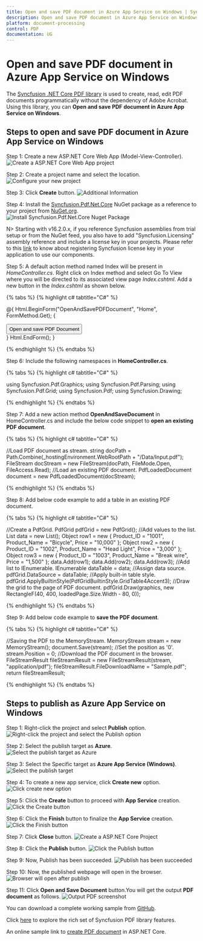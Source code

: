 ```yaml
---
title: Open and save PDF document in Azure App Service on Windows | Syncfusion
description: Open and save PDF document in Azure App Service on Windows using .NET Core PDF library without the dependency of Adobe Acrobat.
platform: document-processing
control: PDF
documentation: UG
---
```


# Open and save PDF document in Azure App Service on Windows

The [Syncfusion .NET Core PDF library](https://www.syncfusion.com/document-processing/pdf-framework/net-core) is used to create, read, edit PDF documents programmatically without the dependency of Adobe Acrobat. Using this library, you can **Open and save PDF document in Azure App Service on Windows**.

## Steps to open and save PDF document in Azure App Service on Windows

Step 1: Create a new ASP.NET Core Web App (Model-View-Controller).
![Create a ASP.NET Core Web App project](Azure_Images/Azure_app_service_windows/Create-net-core-web-app.png)

Step 2: Create a project name and select the location.
![Configure your new project](Azure_Images/Azure_app_service_windows/project_configuration.png)

Step 3: Click **Create** button.
![Additional Information](Azure_Images/Azure_app_service_windows/Framework_selection.png)

Step 4: Install the [Syncfusion.Pdf.Net.Core](https://www.nuget.org/packages/Syncfusion.Pdf.Net.Core/) NuGet package as a reference to your project from [NuGet.org](https://www.nuget.org/).
![Install Syncfusion.Pdf.Net.Core Nuget Package](Azure_Images/Azure_app_service_windows/NuGet_package.png)

N> Starting with v16.2.0.x, if you reference Syncfusion assemblies from trial setup or from the NuGet feed, you also have to add "Syncfusion.Licensing" assembly reference and include a license key in your projects. Please refer to this [link](https://help.syncfusion.com/common/essential-studio/licensing/overview) to know about registering Syncfusion license key in your application to use our components.

Step 5: A default action method named Index will be present in *HomeController.cs*. Right click on Index method and select Go To View where you will be directed to its associated view page *Index.cshtml*. Add a new button in the *Index.cshtml* as shown below.

{% tabs %}
{% highlight c# tabtitle="C#" %}

@{
    Html.BeginForm("OpenAndSavePDFDocument", "Home", FormMethod.Get);
    {
        <div>
            <input type="submit" value="Open and save PDF Document" style="width:200px;height:27px" />
        </div>
    }
    Html.EndForm();
}

{% endhighlight %}
{% endtabs %}

Step 6: Include the following namespaces in **HomeController.cs**.

{% tabs %}
{% highlight c# tabtitle="C#" %}

using Syncfusion.Pdf.Graphics;
using Syncfusion.Pdf.Parsing;
using Syncfusion.Pdf.Grid;
using Syncfusion.Pdf;
using Syncfusion.Drawing;

{% endhighlight %}
{% endtabs %}

Step 7: Add a new action method **OpenAndSaveDocument** in HomeController.cs and include the below code snippet to **open an existing PDF document**.

{% tabs %}
{% highlight c# tabtitle="C#" %}

//Load PDF document as stream.
string docPath = Path.Combine(_hostingEnvironment.WebRootPath + "/Data/Input.pdf");
FileStream docStream = new FileStream(docPath, FileMode.Open, FileAccess.Read);
//Load an existing PDF document.
PdfLoadedDocument document = new PdfLoadedDocument(docStream);

{% endhighlight %}
{% endtabs %}

Step 8: Add below code example to add a table in an existing PDF document.

{% tabs %}
{% highlight c# tabtitle="C#" %}

//Create a PdfGrid.
PdfGrid pdfGrid = new PdfGrid();
//Add values to the list.
List<object> data = new List<object>();
Object row1 = new { Product_ID = "1001", Product_Name = "Bicycle", Price = "10,000" };
Object row2 = new { Product_ID = "1002", Product_Name = "Head Light", Price = "3,000" };
Object row3 = new { Product_ID = "1003", Product_Name = "Break wire", Price = "1,500" };
data.Add(row1);
data.Add(row2);
data.Add(row3);
//Add list to IEnumerable.
IEnumerable<object> dataTable = data;
//Assign data source.
pdfGrid.DataSource = dataTable;
//Apply built-in table style.
pdfGrid.ApplyBuiltinStyle(PdfGridBuiltinStyle.GridTable4Accent3);
//Draw the grid to the page of PDF document.
pdfGrid.Draw(graphics, new RectangleF(40, 400, loadedPage.Size.Width - 80, 0));

{% endhighlight %}
{% endtabs %}

Step 9: Add below code example to **save the PDF document**.

{% tabs %}
{% highlight c# tabtitle="C#" %}

//Saving the PDF to the MemoryStream.
MemoryStream stream = new MemoryStream();
document.Save(stream);
//Set the position as '0'.
stream.Position = 0;
//Download the PDF document in the browser.
FileStreamResult fileStreamResult = new FileStreamResult(stream, "application/pdf");
fileStreamResult.FileDownloadName = "Sample.pdf";
return fileStreamResult;

{% endhighlight %}
{% endtabs %}

## Steps to publish as Azure App Service on Windows

Step 1: Right-click the project and select **Publish** option.
![Right-click the project and select the Publish option](Azure_Images/Azure_app_service_windows/Click_publish_button.png)

Step 2: Select the publish target as **Azure**.
![Select the publish target as Azure](Azure_Images/Azure_app_service_windows/Select_target.png)

Step 3: Select the Specific target as **Azure App Service (Windows)**.
![Select the publish target](Azure_Images/Azure_app_service_windows/Select_azure-app-service-windows.png)

Step 4: To create a new app service, click **Create new** option.
![Click create new option](Azure_Images/Azure_app_service_windows/Create_new_app_service.png)

Step 5: Click the **Create** button to proceed with **App Service** creation.
![Click the Create button](Azure_Images/Azure_app_service_windows/App_service_details.png)

Step 6: Click the **Finish** button to finalize the **App Service** creation.
![Click the Finish button](Azure_Images/Azure_app_service_windows/Finish_app_service.png)

Step 7: Click **Close** button.
![Create a ASP.NET Core Project](Azure_Images/Azure_app_service_windows/profile_creation_success.png)

Step 8: Click the **Publish** button.
![Click the Publish button](Azure_Images/Azure_app_service_windows/Publish_app_service.png)

Step 9: Now, Publish has been succeeded.
![Publish has been succeeded](Azure_Images/Azure_app_service_windows/Publish_link.png)

Step 10: Now, the published webpage will open in the browser. 
![Browser will open after publish](Azure_Images/Azure_app_service_windows/WebView.png)

Step 11: Click **Open and Save Document** button.You will get the output **PDF document** as follows.
![Output PDF screenshot](Azure_Images/Azure_app_service_windows/Output_screenshot.png)

You can download a complete working sample from [GitHub](https://github.com/SyncfusionExamples/PDF-Examples/tree/master/Open%20and%20Save%20PDF%20document/Azure/Azure_App_Service).

Click [here](https://www.syncfusion.com/document-processing/pdf-framework/net-core) to explore the rich set of Syncfusion PDF library features. 

An online sample link to [create PDF document](https://ej2.syncfusion.com/aspnetcore/PDF/HelloWorld#/material3) in ASP.NET Core. 